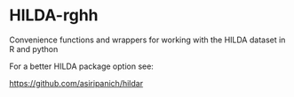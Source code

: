 # HILDA-rghh
Convenience functions and wrappers for working with the HILDA dataset in R and python  

For a better HILDA package option see:  

https://github.com/asiripanich/hildar  


